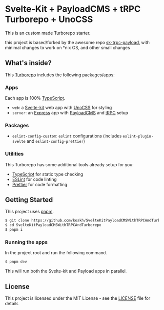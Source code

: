 # Svelte-Kit + PayloadCMS + tRPC Turborepo + UnoCSS

This is an custom made Turborepo starter.

this project is based/forked by the awesome repo [sk-trpc-payload](https://github.com/HanielU/sk-trpc-payload), with minimal changes to work on *nix OS, and other small changes 

## What's inside?

This [Turborepo] includes the following packages/apps:

### Apps

Each app is 100% [TypeScript].

- `web`: a [Svelte-kit] web app with [UnoCSS] for styling
- `server`: an [Express] app with [PayloadCMS] and [tRPC] setup

### Packages

- `eslint-config-custom`: `eslint` configurations (includes `eslint-plugin-svelte` and `eslint-config-prettier`)

### Utilities

This Turborepo has some additional tools already setup for you:

- [TypeScript] for static type checking
- [ESLint] for code linting
- [Prettier] for code formatting

## Getting Started

This project uses [pnpm].

```sh
$ git clone https://github.com/koakh/SvelteKitPayloadCMSWithTRPCAndTurborepo.git
$ cd SvelteKitPayloadCMSWithTRPCAndTurborepo
$ pnpm i
```

### Running the apps

In the project root and run the following command.

```sh
$ pnpm dev
```

This will run both the Svelte-kit and Payload apps in parallel.

## License

This project is licensed under the MIT License - see the [LICENSE](LICENSE) file for details

<!-- initialise all the links used -->

[turborepo]: https://turbo.build/repo
[eslint]: https://eslint.org
[express]: https://expressjs.com
[fastify]: https://www.fastify.io
[payloadcms]: https://www.payloadcms.com
[prettier]: https://prettier.io
[prisma]: https://www.prisma.io
[svelte-kit]: https://kit.svelte.dev
[unocss]: https://github.com/unocss/unocss
[trpc]: https://trpc.io
[typescript]: https://www.typescriptlang.org
[rust]: https://www.rust-lang.org
[pnpm]: https://pnpm.io
